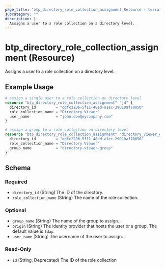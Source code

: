 ```yaml
---
page_title: "btp_directory_role_collection_assignment Resource - terraform-provider-btp"
subcategory: ""
description: |-
  Assigns a user to a role collection on a directory level.
---
```


# btp_directory_role_collection_assignment (Resource)

Assigns a user to a role collection on a directory level.

## Example Usage

```terraform
# assign a single user to a role collection on directory level
resource "btp_directory_role_collection_assignment" "jd" {
  directory_id         = "ddfc2206-5f11-48ed-a1ec-29010af70050"
  role_collection_name = "Directory Viewer"
  user_name            = "john.doe@mycompany.com"
}

# assign a group to a role collection on directory level
resource "btp_directory_role_collection_assignment" "directory_viewer_group" {
  directory_id         = "ddfc2206-5f11-48ed-a1ec-29010af70050"
  role_collection_name = "Directory Viewer"
  group_name           = "directory-viewer-group"
}
```

<!-- schema generated by tfplugindocs -->
## Schema

### Required

- `directory_id` (String) The ID of the directory.
- `role_collection_name` (String) The name of the role collection.

### Optional

- `group_name` (String) The name of the group to assign.
- `origin` (String) The identity provider that hosts the user or a group. The default value is `ldap`.
- `user_name` (String) The username of the user to assign.

### Read-Only

- `id` (String, Deprecated) The ID of the role collection



